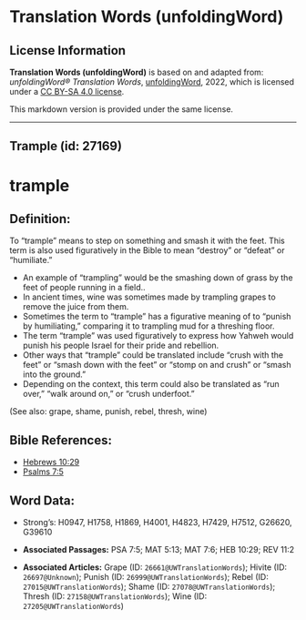 # Translation Words (unfoldingWord)

## License Information

**Translation Words (unfoldingWord)** is based on and adapted from: _unfoldingWord® Translation Words_, [unfoldingWord](https://unfoldingword.org/utw), 2022, which is licensed under a [CC BY-SA 4.0 license](https://creativecommons.org/licenses/by-sa/4.0/legalcode.en).

This markdown version is provided under the same license.



--------------------------------

## Trample (id: 27169)

trample
=======

Definition:
-----------

To “trample” means to step on something and smash it with the feet. This term is also used figuratively in the Bible to mean “destroy” or “defeat” or “humiliate.”

* An example of “trampling” would be the smashing down of grass by the feet of people running in a field..
* In ancient times, wine was sometimes made by trampling grapes to remove the juice from them.
* Sometimes the term to “trample” has a figurative meaning of to “punish by humiliating,” comparing it to trampling mud for a threshing floor.
* The term “trample” was used figuratively to express how Yahweh would punish his people Israel for their pride and rebellion.
* Other ways that “trample” could be translated include “crush with the feet” or “smash down with the feet” or “stomp on and crush” or “smash into the ground.”
* Depending on the context, this term could also be translated as “run over,” “walk around on,” or “crush underfoot.”

(See also: grape, shame, punish, rebel, thresh, wine)

Bible References:
-----------------

* [Hebrews 10:29](https://ref.ly/Heb10:29)
* [Psalms 7:5](https://ref.ly/Ps7:5)

Word Data:
----------

* Strong’s: H0947, H1758, H1869, H4001, H4823, H7429, H7512, G26620, G39610

* **Associated Passages:** PSA 7:5; MAT 5:13; MAT 7:6; HEB 10:29; REV 11:2
* **Associated Articles:** Grape (ID: `26661@UWTranslationWords`); Hivite (ID: `26697@Unknown`); Punish (ID: `26999@UWTranslationWords`); Rebel (ID: `27015@UWTranslationWords`); Shame (ID: `27078@UWTranslationWords`); Thresh (ID: `27158@UWTranslationWords`); Wine (ID: `27205@UWTranslationWords`)

